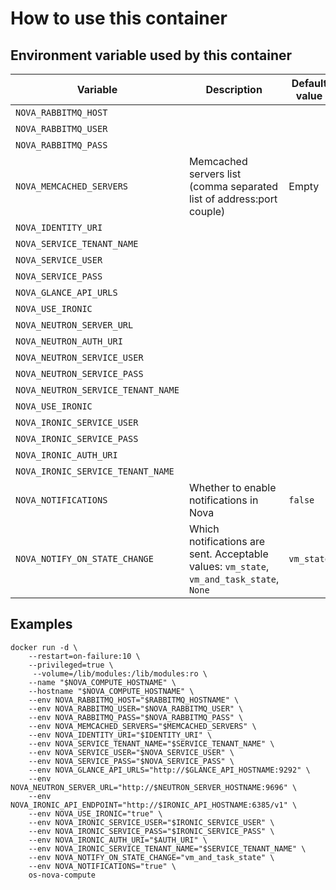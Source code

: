# How to use this container

## Environment variable used by this container

 Variable | Description | Default value | Required
 --- |---| --- | ----
 `NOVA_RABBITMQ_HOST` | | | N
 `NOVA_RABBITMQ_USER` | | | N
 `NOVA_RABBITMQ_PASS` | | | Y
 `NOVA_MEMCACHED_SERVERS` | Memcached servers list (comma separated list of address:port couple) | Empty | N
 `NOVA_IDENTITY_URI` | | | N
 `NOVA_SERVICE_TENANT_NAME` | | | N
 `NOVA_SERVICE_USER` | | | N
 `NOVA_SERVICE_PASS` | | | Y
 `NOVA_GLANCE_API_URLS` | | | N
 `NOVA_USE_IRONIC` | | | N
 `NOVA_NEUTRON_SERVER_URL` | | | N
 `NOVA_NEUTRON_AUTH_URI` | | | N
 `NOVA_NEUTRON_SERVICE_USER` | | | N
 `NOVA_NEUTRON_SERVICE_PASS` | | | Y
 `NOVA_NEUTRON_SERVICE_TENANT_NAME` | | | N
 `NOVA_USE_IRONIC` | | | N
 `NOVA_IRONIC_SERVICE_USER` | | | N
 `NOVA_IRONIC_SERVICE_PASS` | | | N
 `NOVA_IRONIC_AUTH_URI` | | | N
 `NOVA_IRONIC_SERVICE_TENANT_NAME` | | | N
 `NOVA_NOTIFICATIONS` | Whether to enable notifications in Nova | `false` | N
 `NOVA_NOTIFY_ON_STATE_CHANGE` | Which notifications are sent. Acceptable values: `vm_state`, `vm_and_task_state`, `None` | `vm_state` | N

## Examples

    docker run -d \
        --restart=on-failure:10 \
        --privileged=true \
         --volume=/lib/modules:/lib/modules:ro \
        --name "$NOVA_COMPUTE_HOSTNAME" \
        --hostname "$NOVA_COMPUTE_HOSTNAME" \
        --env NOVA_RABBITMQ_HOST="$RABBITMQ_HOSTNAME" \
        --env NOVA_RABBITMQ_USER="$NOVA_RABBITMQ_USER" \
        --env NOVA_RABBITMQ_PASS="$NOVA_RABBITMQ_PASS" \
        --env NOVA_MEMCACHED_SERVERS="$MEMCACHED_SERVERS" \
        --env NOVA_IDENTITY_URI="$IDENTITY_URI" \
        --env NOVA_SERVICE_TENANT_NAME="$SERVICE_TENANT_NAME" \
        --env NOVA_SERVICE_USER="$NOVA_SERVICE_USER" \
        --env NOVA_SERVICE_PASS="$NOVA_SERVICE_PASS" \
        --env NOVA_GLANCE_API_URLS="http://$GLANCE_API_HOSTNAME:9292" \
        --env NOVA_NEUTRON_SERVER_URL="http://$NEUTRON_SERVER_HOSTNAME:9696" \
        --env NOVA_IRONIC_API_ENDPOINT="http://$IRONIC_API_HOSTNAME:6385/v1" \
        --env NOVA_USE_IRONIC="true" \
        --env NOVA_IRONIC_SERVICE_USER="$IRONIC_SERVICE_USER" \
        --env NOVA_IRONIC_SERVICE_PASS="$IRONIC_SERVICE_PASS" \
        --env NOVA_IRONIC_AUTH_URI="$AUTH_URI" \
        --env NOVA_IRONIC_SERVICE_TENANT_NAME="$SERVICE_TENANT_NAME" \
        --env NOVA_NOTIFY_ON_STATE_CHANGE="vm_and_task_state" \
        --env NOVA_NOTIFICATIONS="true" \
        os-nova-compute
